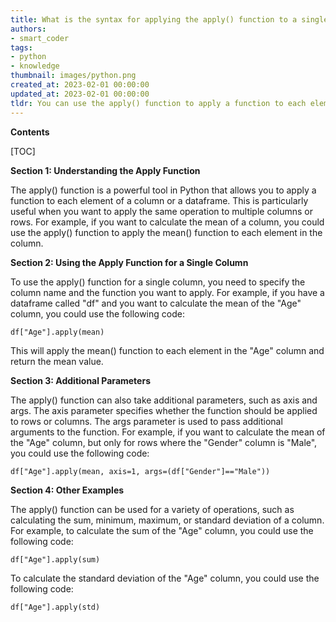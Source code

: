 ```yaml
---
title: What is the syntax for applying the apply() function to a single column?
authors:
- smart_coder
tags:
- python
- knowledge
thumbnail: images/python.png
created_at: 2023-02-01 00:00:00
updated_at: 2023-02-01 00:00:00
tldr: You can use the apply() function to apply a function to each element of a single column in a DataFrame.
---
```


**Contents**

[TOC]

**Section 1: Understanding the Apply Function**

The apply() function is a powerful tool in Python that allows you to apply a function to each element of a column or a dataframe. This is particularly useful when you want to apply the same operation to multiple columns or rows. For example, if you want to calculate the mean of a column, you could use the apply() function to apply the mean() function to each element in the column.

**Section 2: Using the Apply Function for a Single Column**

To use the apply() function for a single column, you need to specify the column name and the function you want to apply. For example, if you have a dataframe called "df" and you want to calculate the mean of the "Age" column, you could use the following code:

```
df["Age"].apply(mean)
```

This will apply the mean() function to each element in the "Age" column and return the mean value.

**Section 3: Additional Parameters**

The apply() function can also take additional parameters, such as axis and args. The axis parameter specifies whether the function should be applied to rows or columns. The args parameter is used to pass additional arguments to the function. For example, if you want to calculate the mean of the "Age" column, but only for rows where the "Gender" column is "Male", you could use the following code:

```
df["Age"].apply(mean, axis=1, args=(df["Gender"]=="Male"))
```

**Section 4: Other Examples**

The apply() function can be used for a variety of operations, such as calculating the sum, minimum, maximum, or standard deviation of a column. For example, to calculate the sum of the "Age" column, you could use the following code:

```
df["Age"].apply(sum)
```

To calculate the standard deviation of the "Age" column, you could use the following code:

```
df["Age"].apply(std)
```
